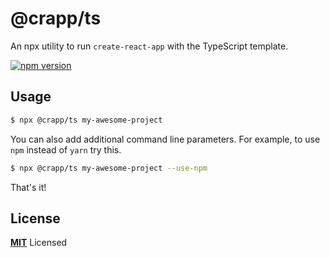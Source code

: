 # @crapp/ts

An npx utility to run `create-react-app` with the TypeScript template.

[![npm version](https://badge.fury.io/js/@crapp/ts.svg)](https://badge.fury.io/js/@crapp/ts)

## Usage

```bash
$ npx @crapp/ts my-awesome-project
```

You can also add additional command line parameters. For example, to use `npm` instead of `yarn` try this.

```bash
$ npx @crapp/ts my-awesome-project --use-npm
```

That's it!

## License

**[MIT](LICENSE)** Licensed
